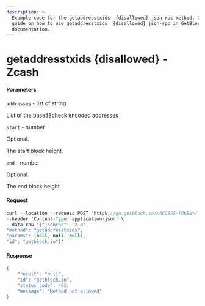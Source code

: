 ```yaml
---
description: >-
  Example code for the getaddresstxids  {disallowed} json-rpc method. Сomplete
  guide on how to use getaddresstxids  {disallowed} json-rpc in GetBlock.io Web3
  documentation.
---
```


# getaddresstxids {disallowed} - Zcash

#### Parameters

`addresses` - list of string

List of the base58check encoded addresses

`start` - number

Optional.

The start block height.

`end` - number

Optional.

The end block height.

#### Request

```java
curl --location --request POST 'https://go.getblock.io/<ACCESS-TOKEN>/' \
--header 'Content-Type: application/json' \
--data-raw '{"jsonrpc": "2.0",
"method": "getaddresstxids",
"params": [null, null, null],
"id": "getblock.io"}'
```

#### Response

```java
{
    "result": "null",
    "id": "getblock.io",
    "status_code": 405,
    "message": "Method not allowed"
}
```
